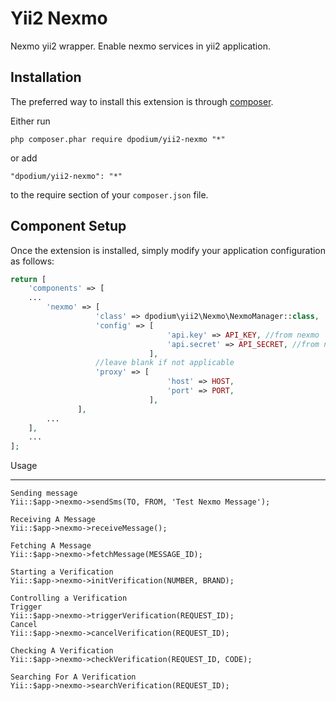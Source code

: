 Yii2 Nexmo
==========
Nexmo yii2 wrapper. Enable nexmo services in yii2 application.

Installation
------------

The preferred way to install this extension is through [composer](http://getcomposer.org/download/).

Either run

```
php composer.phar require dpodium/yii2-nexmo "*"
```

or add

```
"dpodium/yii2-nexmo": "*"
```

to the require section of your `composer.json` file.

Component Setup
-----
Once the extension is installed, simply modify your application configuration as follows:
```php
return [
    'components' => [
    ...
        'nexmo' => [
                   'class' => dpodium\yii2\Nexmo\NexmoManager::class,
                   'config' => [
                                   'api.key' => API_KEY, //from nexmo
                                   'api.secret' => API_SECRET, //from nexmo
                               ],
                   //leave blank if not applicable
                   'proxy' => [
                                   'host' => HOST,
                                   'port' => PORT,
                               ],
               ],
        ...
    ],
    ...
];
```

Usage
_____
    Sending message
    Yii::$app->nexmo->sendSms(TO, FROM, 'Test Nexmo Message');

    Receiving A Message
    Yii::$app->nexmo->receiveMessage();

    Fetching A Message
    Yii::$app->nexmo->fetchMessage(MESSAGE_ID);

    Starting a Verification
    Yii::$app->nexmo->initVerification(NUMBER, BRAND);

    Controlling a Verification
    Trigger
    Yii::$app->nexmo->triggerVerification(REQUEST_ID);
    Cancel
    Yii::$app->nexmo->cancelVerification(REQUEST_ID);

    Checking A Verification
    Yii::$app->nexmo->checkVerification(REQUEST_ID, CODE);

    Searching For A Verification
    Yii::$app->nexmo->searchVerification(REQUEST_ID);
